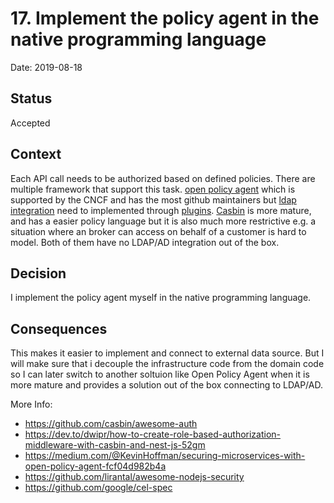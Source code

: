 # 17. Implement the policy agent in the native programming language

Date: 2019-08-18

## Status

Accepted

## Context

Each API call needs to be authorized based on defined policies. There are multiple framework that support this task. [open policy agent](https://github.com/open-policy-agent/opa) which is supported by the CNCF and has the most github maintainers but [ldap integration](https://www.openpolicyagent.org/docs/latest/guides-identity/) need to implemented through [plugins](https://www.openpolicyagent.org/docs/latest/plugins/#building-go-plugins). [Casbin](https://casbin.org/en/) is more mature, and has a easier policy language but it is also much more restrictive e.g. a situation where an broker can access on behalf of a customer is hard to model. Both of them have no LDAP/AD integration out of the box.

## Decision

I implement the policy agent myself in the native programming language.

## Consequences

This makes it easier to implement and connect to external data source. But I will make sure that i decouple the infrastructure code from the domain code so I can later switch to another soltuion like Open Policy Agent when it is more mature and provides a solution out of the box connecting to LDAP/AD.

More Info:
- https://github.com/casbin/awesome-auth
- https://dev.to/dwipr/how-to-create-role-based-authorization-middleware-with-casbin-and-nest-js-52gm
- https://medium.com/@KevinHoffman/securing-microservices-with-open-policy-agent-fcf04d982b4a
- https://github.com/lirantal/awesome-nodejs-security
- https://github.com/google/cel-spec